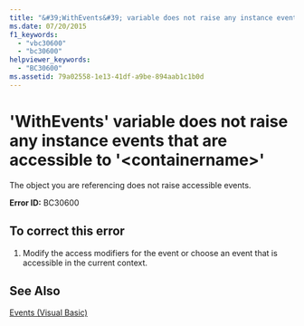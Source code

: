 ```yaml
---
title: "&#39;WithEvents&#39; variable does not raise any instance events that are accessible to &#39;&lt;containername&gt;&#39;"
ms.date: 07/20/2015
f1_keywords: 
  - "vbc30600"
  - "bc30600"
helpviewer_keywords: 
  - "BC30600"
ms.assetid: 79a02558-1e13-41df-a9be-894aab1c1b0d
---
```

# &#39;WithEvents&#39; variable does not raise any instance events that are accessible to &#39;&lt;containername&gt;&#39;
The object you are referencing does not raise accessible events.  
  
 **Error ID:** BC30600  
  
## To correct this error  
  
1.  Modify the access modifiers for the event or choose an event that is accessible in the current context.  
  
## See Also  
 [Events (Visual Basic)](~/docs/visual-basic/programming-guide/language-features/events/index.md)
